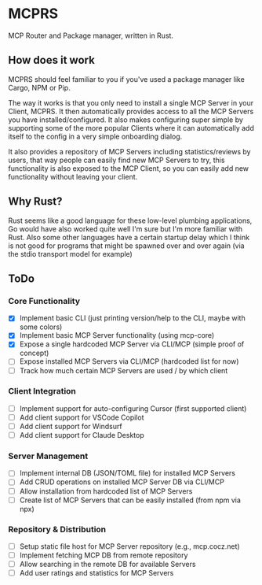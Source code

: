 # MCPRS

MCP Router and Package manager, written in Rust.

## How does it work

MCPRS should feel familiar to you if you've used a package manager like Cargo, NPM or Pip.

The way it works is that you only need to install a single MCP Server in your Client, MCPRS. It then automatically provides access to all the MCP Servers you have installed/configured. It also makes configuring super simple by supporting some of the more popular Clients where it can automatically add itself to the config in a very simple onboarding dialog.

It also provides a repository of MCP Servers including statistics/reviews by users, that way people can easily find new MCP Servers to try, this functionality is also exposed to the MCP Client, so you can easily add new functionality without leaving your client.

## Why Rust?

Rust seems like a good language for these low-level plumbing applications, Go would have also worked quite well I'm sure but I'm more familiar with Rust. Also some other languages have a certain startup delay which I think is not good for programs that might be spawned over and over again (via the stdio transport model for example)

## ToDo

### Core Functionality
- [X] Implement basic CLI (just printing version/help to the CLI, maybe with some colors)
- [X] Implement basic MCP Server functionality (using mcp-core)
- [X] Expose a single hardcoded MCP Server via CLI/MCP (simple proof of concept)
- [ ] Expose installed MCP Servers via CLI/MCP (hardcoded list for now)
- [ ] Track how much certain MCP Servers are used / by which client

### Client Integration
- [ ] Implement support for auto-configuring Cursor (first supported client)
- [ ] Add client support for VSCode Copilot
- [ ] Add client support for Windsurf
- [ ] Add client support for Claude Desktop

### Server Management
- [ ] Implement internal DB (JSON/TOML file) for installed MCP Servers
- [ ] Add CRUD operations on installed MCP Server DB via CLI/MCP
- [ ] Allow installation from hardcoded list of MCP Servers
- [ ] Create list of MCP Servers that can be easily installed (from npm via npx)

### Repository & Distribution
- [ ] Setup static file host for MCP Server repository (e.g., mcp.cocz.net)
- [ ] Implement fetching MCP DB from remote repository
- [ ] Allow searching in the remote DB for available Servers
- [ ] Add user ratings and statistics for MCP Servers